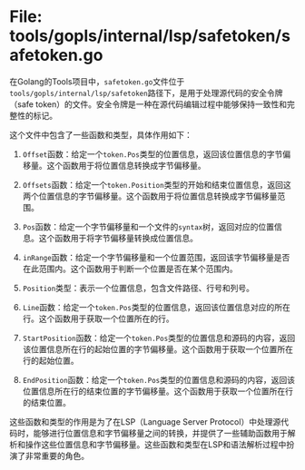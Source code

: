 # File: tools/gopls/internal/lsp/safetoken/safetoken.go

在Golang的Tools项目中，`safetoken.go`文件位于`tools/gopls/internal/lsp/safetoken`路径下，是用于处理源代码的安全令牌（safe token）的文件。安全令牌是一种在源代码编辑过程中能够保持一致性和完整性的标记。

这个文件中包含了一些函数和类型，具体作用如下：

1. `Offset`函数：给定一个`token.Pos`类型的位置信息，返回该位置信息的字节偏移量。这个函数用于将位置信息转换成字节偏移量。

2. `Offsets`函数：给定一个`token.Position`类型的开始和结束位置信息，返回这两个位置信息的字节偏移量。这个函数用于将位置信息转换成字节偏移量范围。

3. `Pos`函数：给定一个字节偏移量和一个文件的`syntax`树，返回对应的位置信息。这个函数用于将字节偏移量转换成位置信息。

4. `inRange`函数：给定一个字节偏移量和一个位置范围，返回该字节偏移量是否在此范围内。这个函数用于判断一个位置是否在某个范围内。

5. `Position`类型：表示一个位置信息，包含文件路径、行号和列号。

6. `Line`函数：给定一个`token.Pos`类型的位置信息，返回该位置信息对应的所在行。这个函数用于获取一个位置所在的行。

7. `StartPosition`函数：给定一个`token.Pos`类型的位置信息和源码的内容，返回该位置信息所在行的起始位置的字节偏移量。这个函数用于获取一个位置所在行的起始位置。

8. `EndPosition`函数：给定一个`token.Pos`类型的位置信息和源码的内容，返回该位置信息所在行的结束位置的字节偏移量。这个函数用于获取一个位置所在行的结束位置。

这些函数和类型的作用是为了在LSP（Language Server Protocol）中处理源代码时，能够进行位置信息和字节偏移量之间的转换，并提供了一些辅助函数用于解析和操作这些位置信息和字节偏移量。这些函数和类型在LSP和语法解析过程中扮演了非常重要的角色。

